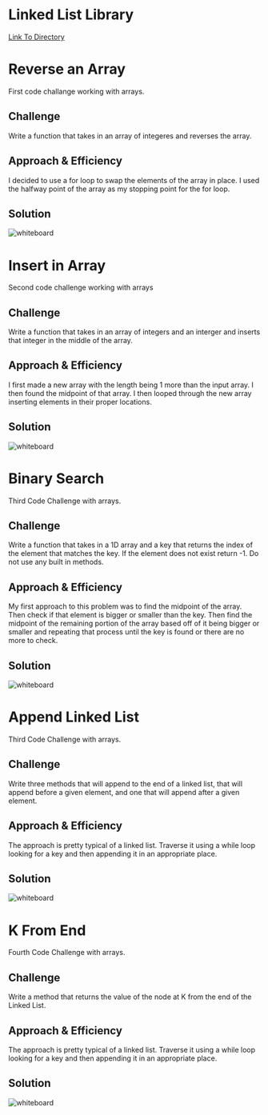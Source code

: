 # Linked List Library
[Link To Directory](https://github.com/trevorjdobson/data-structures-and-algorithms/tree/master/code401challenges/src/main/java/code401challenges/LinkedLists)

# Reverse an Array
First code challange working with arrays.

## Challenge
Write a function that takes in an array of integeres and reverses the array.

## Approach & Efficiency
I decided to use a for loop to swap the elements of the array in place.  I used the halfway point of the array as my stopping point for the for loop.

## Solution
![whiteboard](20190806_095408.jpg)

# Insert in Array
Second code challenge working with arrays

## Challenge
Write a function that takes in an array of integers and an interger and inserts that integer in the middle of the array.

## Approach & Efficiency
I first made a new array with the length being 1 more than the input array.  I then found the midpoint of that array.  I then looped through the new array inserting elements in their proper locations.

## Solution
![whiteboard](arrayShift.jpg)

# Binary Search
Third Code Challenge with arrays.
## Challenge
Write a function that takes in a 1D array and a key that returns the index of the element that matches the key.  If the element does not exist return -1.  Do not use any built in methods.

## Approach & Efficiency
My first approach to this problem was to find the midpoint of the array. Then check if that element is bigger or smaller than the key.  Then find the midpoint of the remaining portion of the array based off of it being bigger or smaller and repeating that process until the key is found or there are no more to check.

## Solution
![whiteboard](binarySearch.jpg)

# Append Linked List
Third Code Challenge with arrays.
## Challenge
Write three methods that will append to the end of a linked list, that will append before a given element, and one that will append after a given element.

## Approach & Efficiency
The approach is pretty typical of a linked list.  Traverse it using a while loop looking for a key and then appending it in an appropriate place.

## Solution
![whiteboard](ll-append.jpg)


# K From End
Fourth Code Challenge with arrays.
## Challenge
Write a method that returns the value of the node at K from the end of the Linked List.

## Approach & Efficiency
The approach is pretty typical of a linked list.  Traverse it using a while loop looking for a key and then appending it in an appropriate place.

## Solution
![whiteboard](kfromend.jpg)
